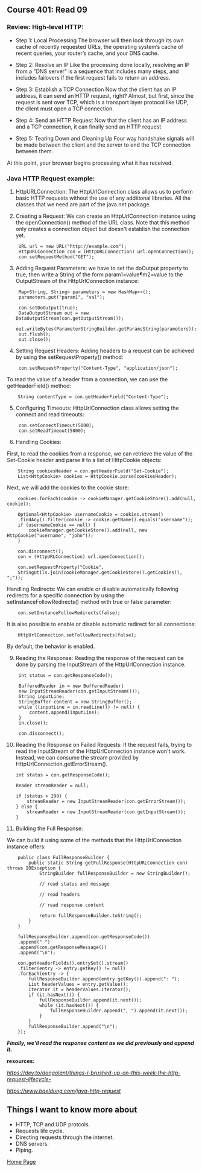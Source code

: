## **Course 401: Read 09**


### **Review: High-level HTTP:**
+ Step 1: Local Processing
The browser will then look through its own cache of recently requested URLs, the operating system’s cache of recent queries, your router’s cache, and your DNS cache.

+ Step 2: Resolve an IP
Like the processing done locally, resolving an IP from a "DNS server" is a sequence that includes many steps, and includes failovers if the first request fails to return an address.

+ Step 3: Establish a TCP Connection
Now that the client has an IP address, it can send an HTTP request, right? Almost, but first, since the request is sent over TCP, which is a transport layer protocol like UDP, the client must open a TCP connection.

+ Step 4: Send an HTTP Request
Now that the client has an IP address and a TCP connection, it can finally send an HTTP request

+ Step 5: Tearing Down and Cleaning Up
Four way handshake signals will be made between the client and the server to end the TCP connection between them.

At this point, your browser begins processing what it has received.



### **Java HTTP Request example:**
1. HttpURLConnection:
The HttpUrlConnection class allows us to perform basic HTTP requests without the use of any additional libraries. All the classes that we need are part of the java.net package.


2. Creating a Request:
We can create an HttpUrlConnection instance using the openConnection() method of the URL class. Note that this method only creates a connection object but doesn't establish the connection yet.

        URL url = new URL("http://example.com");
        HttpURLConnection con = (HttpURLConnection) url.openConnection();
        con.setRequestMethod("GET");

3. Adding Request Parameters:
we have to set the doOutput property to true, then write a String of the form param1=value¶m2=value to the OutputStream of the HttpUrlConnection instance:

        Map<String, String> parameters = new HashMap<>();
        parameters.put("param1", "val");

        con.setDoOutput(true);
        DataOutputStream out = new DataOutputStream(con.getOutputStream());
        out.writeBytes(ParameterStringBuilder.getParamsString(parameters));
        out.flush();
        out.close();
  

4. Setting Request Headers:
Adding headers to a request can be achieved by using the setRequestProperty() method:

        con.setRequestProperty("Content-Type", "application/json");

To read the value of a header from a connection, we can use the getHeaderField() method:

        String contentType = con.getHeaderField("Content-Type");



5. Configuring Timeouts:
HttpUrlConnection class allows setting the connect and read timeouts:

        con.setConnectTimeout(5000);
        con.setReadTimeout(5000);

6. Handling Cookies:

First, to read the cookies from a response, we can retrieve the value of the Set-Cookie header and parse it to a list of HttpCookie objects:

        String cookiesHeader = con.getHeaderField("Set-Cookie");
        List<HttpCookie> cookies = HttpCookie.parse(cookiesHeader);

Next, we will add the cookies to the cookie store:

        cookies.forEach(cookie -> cookieManager.getCookieStore().add(null, cookie));

        Optional<HttpCookie> usernameCookie = cookies.stream()
        .findAny().filter(cookie -> cookie.getName().equals("username"));
        if (usernameCookie == null) {
            cookieManager.getCookieStore().add(null, new HttpCookie("username", "john"));
        }

        con.disconnect();
        con = (HttpURLConnection) url.openConnection();

        con.setRequestProperty("Cookie", 
        StringUtils.join(cookieManager.getCookieStore().getCookies(), ";"));


Handling Redirects:
We can enable or disable automatically following redirects for a specific connection by using the setInstanceFollowRedirects() method with true or false parameter:

        con.setInstanceFollowRedirects(false);

It is also possible to enable or disable automatic redirect for all connections:

        HttpUrlConnection.setFollowRedirects(false);

By default, the behavior is enabled.

9. Reading the Response:
Reading the response of the request can be done by parsing the InputStream of the HttpUrlConnection instance.

        int status = con.getResponseCode();

        BufferedReader in = new BufferedReader(
        new InputStreamReader(con.getInputStream()));
        String inputLine;
        StringBuffer content = new StringBuffer();
        while ((inputLine = in.readLine()) != null) {
            content.append(inputLine);
        }
        in.close();

        con.disconnect();

10. Reading the Response on Failed Requests:
If the request fails, trying to read the InputStream of the HttpUrlConnection instance won't work. Instead, we can consume the stream provided by HttpUrlConnection.getErrorStream().

        int status = con.getResponseCode();

        Reader streamReader = null;

        if (status > 299) {
            streamReader = new InputStreamReader(con.getErrorStream());
        } else {
            streamReader = new InputStreamReader(con.getInputStream());
        }

11. Building the Full Response:

We can build it using some of the methods that the HttpUrlConnection instance offers:

        public class FullResponseBuilder {
            public static String getFullResponse(HttpURLConnection con) throws IOException {
                StringBuilder fullResponseBuilder = new StringBuilder();

                // read status and message

                // read headers

                // read response content

                return fullResponseBuilder.toString();
            }
        }

        fullResponseBuilder.append(con.getResponseCode())
        .append(" ")
        .append(con.getResponseMessage())
        .append("\n");

        con.getHeaderFields().entrySet().stream()
        .filter(entry -> entry.getKey() != null)
        .forEach(entry -> {
            fullResponseBuilder.append(entry.getKey()).append(": ");
            List headerValues = entry.getValue();
            Iterator it = headerValues.iterator();
            if (it.hasNext()) {
                fullResponseBuilder.append(it.next());
                while (it.hasNext()) {
                    fullResponseBuilder.append(", ").append(it.next());
                }
            }
            fullResponseBuilder.append("\n");
        });

***Finally, we'll read the response content as we did previously and append it.***



**resources:** 

*https://dev.to/dangolant/things-i-brushed-up-on-this-week-the-http-request-lifecycle-*

*https://www.baeldung.com/java-http-request*




## Things I want to know more about
+ HTTP, TCP and UDP protcols.
+ Requests life cycle.
+ Directing requests through the internet.
+ DNS servers.
+ Piping.



[Home Page](../README.md)
